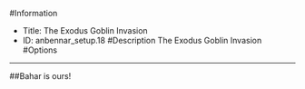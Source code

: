 #Information
 - Title: The Exodus Goblin Invasion
 - ID: anbennar_setup.18
#Description
The Exodus Goblin Invasion
#Options

___
##Bahar is ours!

